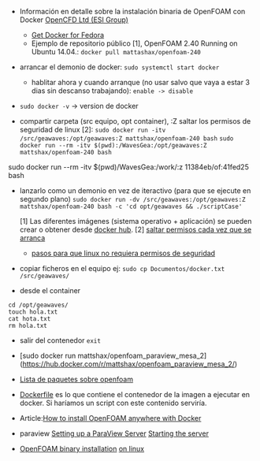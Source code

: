 * Información en detalle sobre la instalación binaria de OpenFOAM con Docker
  [OpenCFD Ltd (ESI Group) ](http://www.openfoam.com/download/install-binary.php)
  - [Get Docker for Fedora](https://docs.docker.com/engine/installation/linux/fedora/)
  - Ejemplo de repositorio público [1], OpenFOAM 2.40 Running on Ubuntu 14.04.: `docker pull mattashax/openfoam-240`
* arrancar el demonio de docker:
  `sudo systemctl start docker` 
  * hablitar ahora y cuando arranque (no usar salvo que vaya a estar 3 dias sin descanso trabajando):
    `enable -> disable`

* `sudo docker -v` -> version de docker

* compartir carpeta (src equipo, opt container), :Z saltar los permisos de seguridad de linux [2]:
  `sudo docker run -itv /src/geawaves:/opt/geawaves:Z mattshax/openfoam-240 bash`
  `sudo docker run --rm -itv $(pwd):/WavesGea:/opt/geawaves:Z mattshax/openfoam-240 bash`

sudo docker run --rm -itv $(pwd)/WavesGea:/work/:z 11384eb/of:41fed25 bash

* lanzarlo como un demonio en vez de iteractivo  (para que se ejecute en segundo plano) `sudo docker run -dv /src/geawaves:/opt/geawaves:Z mattshax/openfoam-240 bash -c 'cd opt/geawaves && ./scriptCase'`

  [1] Las diferentes imágenes (sistema operativo + aplicación) se pueden crear o obtener desde [docker hub](https://hub.docker.com/r/mattshax/openfoam-240/).
  [2] [saltar permisos cada vez que se arranca](http://stackoverflow.com/questions/24288616/permission-denied-on-accessing-host-directory-in-docker)
  * [pasos para que linux no requiera permisos de seguridad](http://stackoverflow.com/questions/32001523/docker-cant-write-to-directory-mounted-using-v-unless-it-has-777-permissions)

* copiar ficheros en el equipo
  ej: `sudo cp Documentos/docker.txt  /src/geawaves/`

* desde el container
```
cd /opt/geawaves/
touch hola.txt
cat hota.txt
rm hola.txt
```

* salir del contenedor
  `exit`

* [sudo docker run mattshax/openfoam_paraview_mesa_2]
  (https://hub.docker.com/r/mattshax/openfoam_paraview_mesa_2/)

* [Lista de paquetes sobre openfoam](https://hub.docker.com/search/?isAutomated=0&isOfficial=0&page=2&pullCount=0&q=openfoam&starCount=0)

* [Dockerfile](https://hub.docker.com/r/quantumhpc/openfoam/~/dockerfile/) es lo que contiene el contenedor de la imagen a ejecutar en docker. Si haríamos un script con este contenido serviría.

* Article:[How to install OpenFOAM anywhere with Docker](https://www.cfdengine.com/blog/how-to-install-openfoam-anywhere-with-docker/)

* paraview
  [Setting up a ParaView Server](http://www.paraview.org/Wiki/Setting_up_a_ParaView_Server)
  [Starting the server](http://www.paraview.org/Wiki/Starting_the_server)

* [OpenFOAM binary installation](http://www.openfoam.com/download/installation.php) [on linux](http://www.openfoam.com/download/install-binary-linux.php)


